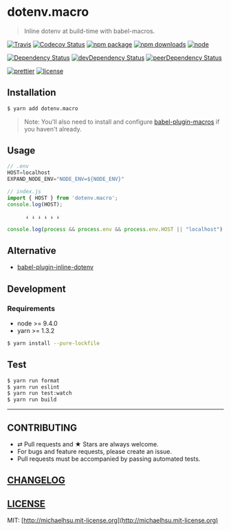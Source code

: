 # dotenv.macro

> Inline dotenv at build-time with babel-macros.

[![Travis][build-badge]][build]
[![Codecov Status][codecov-badge]][codecov]
[![npm package][npm-badge]][npm]
[![npm downloads][npm-downloads]][npm]
[![node][node]]()

[![Dependency Status][dependency-badge]][dependency]
[![devDependency Status][devdependency-badge]][devdependency]
[![peerDependency Status][peerdependency-badge]][peerdependency]

[![prettier][prettier-badge]][prettier]
[![license][license-badge]][license]

## Installation

```sh
$ yarn add dotenv.macro
```

> Note: You'll also need to install and configure [babel-plugin-macros](https://github.com/kentcdodds/babel-plugin-macros) if you haven't already.

## Usage

```js
// .env
HOST=localhost
EXPAND_NODE_ENV="NODE_ENV=${NODE_ENV}"

// index.js
import { HOST } from 'dotenv.macro';
console.log(HOST);

      ↓ ↓ ↓ ↓ ↓ ↓

console.log(process && process.env && process.env.HOST || "localhost");
```

## Alternative

* [babel-plugin-inline-dotenv](https://github.com/brysgo/babel-plugin-inline-dotenv)

## Development

### Requirements

* node >= 9.4.0
* yarn >= 1.3.2

```sh
$ yarn install --pure-lockfile
```

## Test

```sh
$ yarn run format
$ yarn run eslint
$ yarn run test:watch
$ yarn run build
```

---

## CONTRIBUTING

* ⇄ Pull requests and ★ Stars are always welcome.
* For bugs and feature requests, please create an issue.
* Pull requests must be accompanied by passing automated tests.

## [CHANGELOG](CHANGELOG.md)

## [LICENSE](LICENSE)

MIT: [http://michaelhsu.mit-license.org](http://michaelhsu.mit-license.org)

[build-badge]: https://img.shields.io/travis/evenchange4/dotenv.macro/master.svg?style=flat-square
[build]: https://travis-ci.org/evenchange4/dotenv.macro
[npm-badge]: https://img.shields.io/npm/v/dotenv.macro.svg?style=flat-square
[npm]: https://www.npmjs.org/package/dotenv.macro
[codecov-badge]: https://img.shields.io/codecov/c/github/evenchange4/dotenv.macro.svg?style=flat-square
[codecov]: https://codecov.io/github/evenchange4/dotenv.macro?branch=master
[node]: https://img.shields.io/node/v/dotenv.macro.svg?style=flat-square
[npm-downloads]: https://img.shields.io/npm/dt/dotenv.macro.svg?style=flat-square
[license-badge]: https://img.shields.io/npm/l/dotenv.macro.svg?style=flat-square
[license]: http://michaelhsu.mit-license.org/
[dependency-badge]: https://david-dm.org/evenchange4/dotenv.macro.svg?style=flat-square
[dependency]: https://david-dm.org/evenchange4/dotenv.macro
[devdependency-badge]: https://david-dm.org/evenchange4/dotenv.macro/dev-status.svg?style=flat-square
[devdependency]: https://david-dm.org/evenchange4/dotenv.macro#info=devDependencies
[peerdependency-badge]: https://david-dm.org/evenchange4/dotenv.macro/peer-status.svg?style=flat-square
[peerdependency]: https://david-dm.org/evenchange4/dotenv.macro#info=peerDependencies
[prettier-badge]: https://img.shields.io/badge/styled_with-prettier-ff69b4.svg?style=flat-square
[prettier]: https://github.com/prettier/prettier
